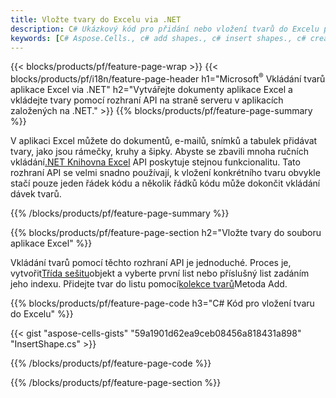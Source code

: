 ```yaml
---
title: Vložte tvary do Excelu via .NET
description: C# Ukázkový kód pro přidání nebo vložení tvarů do Excelu pomocí knihovny .NET. Tento kód použijte k vytváření tvarů v MS Excel v rámci VB.NET, Asp.NET nebo jakékoli aplikace založené na .NET.
keywords: [C# Aspose.Cells., c# add shapes., c# insert shapes., c# create shapes]
---
```

{{< blocks/products/pf/feature-page-wrap >}}
{{< blocks/products/pf/i18n/feature-page-header h1="Microsoft<sup>&reg;</sup> Vkládání tvarů aplikace Excel via .NET" h2="Vytvářejte dokumenty aplikace Excel a vkládejte tvary pomocí rozhraní API na straně serveru v aplikacích založených na .NET." >}}
{{% blocks/products/pf/feature-page-summary %}}

 V aplikaci Excel můžete do dokumentů, e-mailů, snímků a tabulek přidávat tvary, jako jsou rámečky, kruhy a šipky. Abyste se zbavili mnoha ručních vkládání[.NET Knihovna Excel](https://releases.aspose.com/cells/net/) API poskytuje stejnou funkcionalitu. Tato rozhraní API se velmi snadno používají, k vložení konkrétního tvaru obvykle stačí pouze jeden řádek kódu a několik řádků kódu může dokončit vkládání dávek tvarů.

{{% /blocks/products/pf/feature-page-summary %}}

{{% blocks/products/pf/feature-page-section h2="Vložte tvary do souboru aplikace Excel" %}}

 Vkládání tvarů pomocí těchto rozhraní API je jednoduché. Proces je, vytvořit[Třída sešitu](https://reference.aspose.com/cells/net/aspose.cells/workbook)objekt a vyberte první list nebo příslušný list zadáním jeho indexu. Přidejte tvar do listu pomocí[kolekce tvarů](https://reference.aspose.com/cells/net/aspose.cells.drawing/shapecollection)Metoda Add.

{{% blocks/products/pf/feature-page-code h3="C# Kód pro vložení tvaru do Excelu" %}}

{{< gist "aspose-cells-gists" "59a1901d62ea9ceb08456a818431a898" "InsertShape.cs" >}}

{{% /blocks/products/pf/feature-page-code %}}

{{% /blocks/products/pf/feature-page-section %}}
